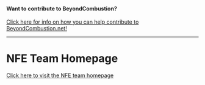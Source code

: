 #### Want to contribute to BeyondCombustion?

[Click here for info on how you can help contribute to BeyondCombustion.net!](https://BeyondCombustion.net/How-To-Contribute/)

---

# NFE Team Homepage
[Click here to visit the NFE team homepage](https://nfeteam.org/)

